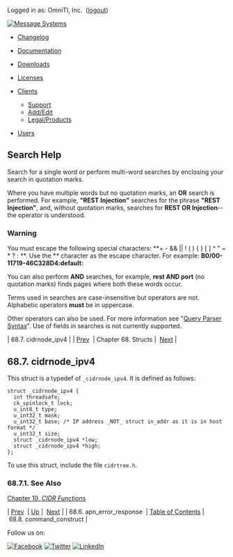 Logged in as: OmniTI, Inc.  ([logout](https://support.messagesystems.com/logout.php))

[![Message Systems](https://support.messagesystems.com/images/ms-white205.png)](https://support.messagesystems.com/start.php) 

*   [Changelog](https://support.messagesystems.com/start.php?show=changelog)
*   [Documentation](https://support.messagesystems.com/docs/)
*   [Downloads](https://support.messagesystems.com/start.php)

*   [Licenses](https://support.messagesystems.com/license_summary.php)
*   <a href="">Clients</a>
    *   [Support](https://support.messagesystems.com/cs.php)
    *   [Add/Edit](https://support.messagesystems.com/edit_client.php)
    *   [Legal/Products](https://support.messagesystems.com/edit_products.php)
*   [Users](https://support.messagesystems.com/edit_customer.php)

## Search Help

Search for a single word or perform multi-word searches by enclosing your search in quotation marks.

Where you have multiple words but no quotation marks, an **OR** search is performed. For example, **"REST Injection"** searches for the phrase **"REST Injection"**, and, without quotation marks, searches for **REST OR Injection**--the operator is understood.

### Warning

You must escape the following special characters: **+ - && || ! ( ) { } [ ] ^ " ~ * ? : \**. Use the **\** character as the escape character. For example: **B0/00-11719-46C328D4\:default\:**

You can also perform **AND** searches, for example, **rest AND port** (no quotation marks) finds pages where both these words occur.

Terms used in searches are case-insensitive but operators are not. Alphabetic operators **must** be in uppercase.

Other operators can also be used. For more information see "[Query Parser Syntax](https://lucene.apache.org/core/old_versioned_docs/versions/3_0_0/queryparsersyntax.html)". Use of fields in searches is not currently supported.

| 68.7. cidrnode_ipv4 |
| [Prev](structs.apn_error_response.php)  | Chapter 68. Structs |  [Next](structs.command_construct.php) |

## 68.7. cidrnode_ipv4

This struct is a typedef of `_cidrnode_ipv4`. It is defined as follows:

```
struct _cidrnode_ipv4 {
  int threadsafe;
  ck_spinlock_t lock;
  u_int8_t type;
  u_int32_t mask;
  u_int32_t base; /* IP address _NOT_ struct in_addr as it is in host format */
  u_int32_t size;
  struct _cidrnode_ipv4 *low;
  struct _cidrnode_ipv4 *high;
};
```

To use this struct, include the file `cidrtree.h`.

### 68.7.1. See Also

[Chapter 10, *CIDR Functions*](cidr.php "Chapter 10. CIDR Functions") 

| [Prev](structs.apn_error_response.php)  | [Up](structs.php) |  [Next](structs.command_construct.php) |
| 68.6. apn_error_response  | [Table of Contents](index.php) |  68.8. command_construct |

Follow us on:

[![Facebook](https://support.messagesystems.com/images/icon-facebook.png)](http://www.facebook.com/messagesystems) [![Twitter](https://support.messagesystems.com/images/icon-twitter.png)](http://twitter.com/#!/MessageSystems) [![LinkedIn](https://support.messagesystems.com/images/icon-linkedin.png)](http://www.linkedin.com/company/message-systems)